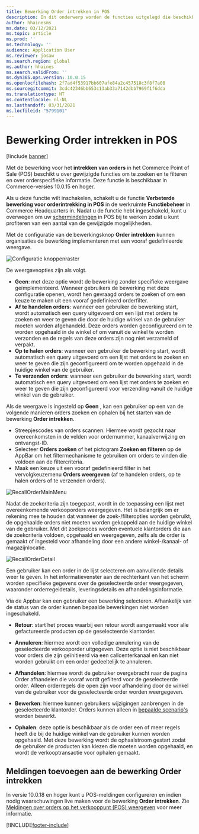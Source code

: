 ```yaml
---
title: Bewerking Order intrekken in POS
description: In dit onderwerp worden de functies uitgelegd die beschikbaar zijn voor de verbeterde pagina´s voor orderintrekking in POS.
author: hhainesms
ms.date: 03/12/2021
ms.topic: article
ms.prod: ''
ms.technology: ''
audience: Application User
ms.reviewer: josaw
ms.search.region: global
ms.author: hhaines
ms.search.validFrom: ''
ms.dyn365.ops.version: 10.0.15
ms.openlocfilehash: 2f7ad4f53917bb607afe84a2c457518c3f8f7a08
ms.sourcegitcommit: 3cdc42346bb653c13ab33a7142dbb7969f1f6dda
ms.translationtype: HT
ms.contentlocale: nl-NL
ms.lasthandoff: 03/31/2021
ms.locfileid: "5799101"
---
```

# <a name="recall-order-operation-in-pos"></a>Bewerking Order intrekken in POS

[!include [banner](includes/banner.md)]

Met de bewerking voor het **intrekken van orders** in het Commerce Point of Sale (POS) beschikt u over gewijzigde functies om te zoeken en te filteren en over orderspecifieke informatie. Deze functie is beschikbaar in Commerce-versies 10.0.15 en hoger.

Als u deze functie wilt inschakelen, schakelt u de functie **Verbeterde bewerking voor orderintrekking in POS** in de werkruimte **Functiebeheer** in Commerce Headquarters in. Nadat u de functie hebt ingeschakeld, kunt u overwegen om uw [schermindelingen](pos-screen-layouts.md) in POS bij te werken zodat u kunt profiteren van een aantal van de gewijzigde mogelijkheden.

Met de configuratie van de bewerkingsknop **Order intrekken** kunnen organisaties de bewerking implementeren met een vooraf gedefinieerde weergave.

![Configuratie knoppenraster](media/recallorderbuttongrid.png)

De weergaveopties zijn als volgt.
- **Geen**: met deze optie wordt de bewerking zonder specifieke weergave geïmplementeerd. Wanneer gebruikers de bewerking met deze configuratie openen, wordt hen gevraagd orders te zoeken of om een keuze te maken uit een vooraf gedefinieerd orderfilter.
- **Af te handelen orders**: wanneer een gebruiker de bewerking start, wordt automatisch een query uitgevoerd om een lijst met orders te zoeken en weer te geven die door de huidige winkel van de gebruiker moeten worden afgehandeld. Deze orders worden geconfigureerd om te worden opgehaald in de winkel of om vanuit de winkel te worden verzonden en de regels van deze orders zijn nog niet verzameld of verpakt.
- **Op te halen orders**: wanneer een gebruiker de bewerking start, wordt automatisch een query uitgevoerd om een lijst met orders te zoeken en weer te geven die zijn geconfigureerd om te worden opgehaald in de huidige winkel van de gebruiker.
- **Te verzenden orders**: wanneer een gebruiker de bewerking start, wordt automatisch een query uitgevoerd om een lijst met orders te zoeken en weer te geven die zijn geconfigureerd voor verzending vanuit de huidige winkel van de gebruiker.

Als de weergave is ingesteld op **Geen** , kan een gebruiker op een van de volgende manieren orders zoeken en ophalen bij het starten van de bewerking **Order intrekken**.
- Streepjescodes van orders scannen. Hiermee wordt gezocht naar overeenkomsten in de velden voor ordernummer, kanaalverwijzing en ontvangst-ID.
- Selecteer **Orders zoeken** of het pictogram **Zoeken en filteren** op de AppBar om het filtermechanisme te gebruiken om orders te vinden die voldoen aan de filtercriteria.
- Maak een keuze uit een vooraf gedefinieerd filter in het vervolgkeuzemenu **Orders weergeven** (af te handelen orders, op te halen orders of te verzenden orders).

![RecallOrderMainMenu](media/recallordermain.png)

Nadat de zoekcriteria zijn toegepast, wordt in de toepassing een lijst met overeenkomende verkooporders weergegeven. Het is belangrijk om er rekening mee te houden dat wanneer de zoek-/filteropties worden gebruikt, de opgehaalde orders niet moeten worden gekoppeld aan de huidige winkel van de gebruiker. Met dit zoekproces worden eventuele klantorders die aan de zoekcriteria voldoen, opgehaald en weergegeven, zelfs als de order is gemaakt of ingesteld voor afhandeling door een andere winkel-/kanaal- of magazijnlocatie.

![RecallOrderDetail](media/orderrecalldetail.png)

Een gebruiker kan een order in de lijst selecteren om aanvullende details weer te geven. In het informatievenster aan de rechterkant van het scherm worden specifieke gegevens over de geselecteerde order weergegeven, waaronder orderregeldetails, leveringsdetails en afhandelingsinformatie.

Via de Appbar kan een gebruiker een bewerking selecteren. Afhankelijk van de status van de order kunnen bepaalde bewerkingen niet worden ingeschakeld.

- **Retour**: start het proces waarbij een retour wordt aangemaakt voor alle gefactureerde producten op de geselecteerde klantorder.

- **Annuleren**: hiermee wordt een volledige annulering van de geselecteerde verkooporder uitgegeven. Deze optie is niet beschikbaar voor orders die zijn geïnitieerd via een callcenterkanaal en kan niet worden gebruikt om een order gedeeltelijk te annuleren.

- **Afhandelen**: hiermee wordt de gebruiker overgebracht naar de pagina Order afhandelen die vooraf wordt gefilterd voor de geselecteerde order. Alleen orderregels die open zijn voor afhandeling door de winkel van de gebruiker voor de geselecteerde order worden weergegeven.

- **Bewerken**: hiermee kunnen gebruikers wijzigingen aanbrengen in de geselecteerde klantorder. Orders kunnen alleen in [bepaalde scenario's](customer-orders-overview.md#edit-an-existing-customer-order) worden bewerkt.

- **Ophalen**: deze optie is beschikbaar als de order een of meer regels heeft die bij de huidige winkel van de gebruiker kunnen worden opgehaald. Met deze bewerking wordt de ophaalstroom gestart zodat de gebruiker de producten kan kiezen die moeten worden opgehaald, en wordt de verkooptransactie voor ophalen gemaakt.

## <a name="add-notifications-to-the-recall-order-operation"></a>Meldingen toevoegen aan de bewerking Order intrekken

In versie 10.0.18 en hoger kunt u POS-meldingen configureren en indien nodig waarschuwingen live maken voor de bewerking **Order intrekken**. Zie [Meldingen over orders op het verkooppunt (POS) weergeven](notifications-pos.md) voor meer informatie.  

[!INCLUDE[footer-include](../includes/footer-banner.md)]
